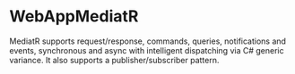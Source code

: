 # WebAppMediatR
 MediatR supports request/response, commands, queries, notifications and events, synchronous and async with intelligent dispatching via C# generic variance. It also supports a publisher/subscriber pattern. 
